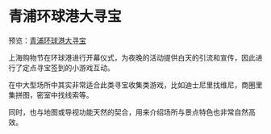 # 青浦环球港大寻宝

预览：[青浦环球港大寻宝](https://forever-z-133.github.io/small-works/1/qp-treasure/)

上海购物节在环球港进行开幕仪式，为夜晚的活动提供白天的引流和宣传，因此进行了定点寻宝签到的小游戏互动。

在中大型场所中其实非常适合此类寻宝收集类游戏，比如迪士尼里找维尼，商圈里集拼图，密室中找线索等。

同时，也与地图或导视功能天然的契合，用来介绍场所与景点特色也非常自然高效。